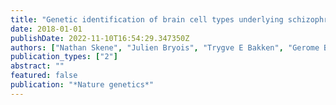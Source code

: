 ```yaml
---
title: "Genetic identification of brain cell types underlying schizophrenia"
date: 2018-01-01
publishDate: 2022-11-10T16:54:29.347350Z
authors: ["Nathan Skene", "Julien Bryois", "Trygve E Bakken", "Gerome Breen", "James J Crowley", "Héléna A Gaspar", "Paola Giusti-Rodriguez", "Rebecca D Hodge", "Jeremy A Miller", "Ana B Muñoz-Manchado", " others"]
publication_types: ["2"]
abstract: ""
featured: false
publication: "*Nature genetics*"
---
```


